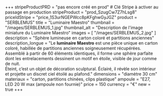 +++
stripeProductPRD = "pas encore créé en prod" # Clé Stripe à activer au passage en production
stripeProduct = "prod_SzugCw7Z7hLsg8"
priceIdStripe = "price_1S3urNGEPWcc8pKFghwGyJGZ"
product = "SERBLEMUS"
title = "Luminaire Maestro"
thumbnail = "/images/SERBLEMUS_1.jpg"
thumbnail_alt = "Description de l'image miniature du Luminaire Maestro"
images = [
  "/images/SERBLEMUS_2.jpg"
]
description = "Sphère lumineuse en carton coloré et partitions anciennes"
description_longue = "Le <b>luminaire Maestro</b> est une pièce unique en carton coloré, habillée de partitions anciennes soigneusement récupérées.<br>Assemblé à partir de 60 éléments identiques, il forme une sphère parfaite dont les entrelacements dessinent un motif en étoile, visible de jour comme de nuit.<br>Éteint, c’est un objet de décoration sculptural. Éclairé, il révèle son intérieur et projette un discret ciel étoilé au plafond."
dimensions = "diamètre 30 cm"
materiaux = "carton, partitions chinées, clips plastique"
ampoule = "E27, LED 20 W max (ampoule non fournie)"
price = 150
currency = "€"
new = true
+++